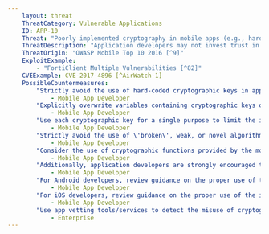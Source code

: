 ```yaml
---
    layout: threat
    ThreatCategory: Vulnerable Applications
    ID: APP-10
    Threat: "Poorly implemented cryptography in mobile apps (e.g., hardcoded cryptographic keys, use of insecure cryptographic algorithms)"
    ThreatDescription: "Application developers may not invest trust in the cryptographic function or key-protection features made available by the underlying mobile OS and if present, the underlying hardware cryptographic module of the mobile device. Instead, they choose to develop their own cryptographic functions or key-protection mechanisms, which may not have undergone sufficient scrutiny by the cryptographic community at large, and may possess vulnerabilities that if discovered, present an attacker with a path of lesser resistance to achieving unauthorized access to any data they were designed to protect."
    ThreatOrigin: "OWASP Mobile Top 10 2016 [^9]"
    ExploitExample:
        - "FortiClient Multiple Vulnerabilities [^82]"
    CVEExample: CVE-2017-4896 [^AirWatch-1]
    PossibleCountermeasures:
        "Strictly avoid the use of hard-coded cryptographic keys in application source code.":
            - Mobile App Developer
        "Explicitly overwrite variables containing cryptographic keys or other secrets following each use to prevent unauthorized disclosure of the secret if that memory location is subsequently accessed by untrusted code.":
            - Mobile App Developer
        "Use each cryptographic key for a single purpose to limit the impact of key compromise.":
            - Mobile App Developer
        "Strictly avoid the use of \'broken\', weak, or novel algorithms (those that have not undergone extensive evaluation by the cryptographic community at large) to protect long-term secrets.":
            - Mobile App Developer
        "Consider the use of cryptographic functions provided by the mobile operating system and where possible, leverage hardware-backed cryptographic and secure storage services.":
            - Mobile App Developer
        "Additionally, application developers are strongly encouraged to familiarize themselves with best practices for cryptography and general key management, and to integrate that knowledge early in the application design process. See NIST SP 800-57 Part 1 Revision 4, Recommendation for Key Management, Part 1 General[^244]":
            - Mobile App Developer
        "For Android developers, review guidance on the proper use of the Android Keystore System.[^245]":
            - Mobile App Developer
        "For iOS developers, review guidance on the proper use of the iOS Keychain.[^246]":
            - Mobile App Developer
        "Use app vetting tools/services to detect the misuse of cryptography in mobile apps.":
            - Enterprise
---
```

